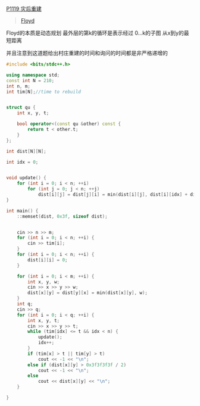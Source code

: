 [P1119 灾后重建](https://www.luogu.com.cn/problem/P1119)

> [Floyd](https://github.com/GongNanyue/ProblemSolve/blob/main/%E5%9B%BE%E8%AE%BA/%E6%9C%80%E7%9F%AD%E8%B7%AF/Floyd.md)

Floyd的本质是动态规划 最外层的第k的循环是表示经过 0...k的子图 从x到y的最短距离

并且注意到这道题给出村庄重建的时间和询问的时间都是非严格递增的

```cpp
#include <bits/stdc++.h>

using namespace std;
const int N = 210;
int n, m;
int tim[N];//time to rebuild


struct qu {
    int x, y, t;

    bool operator<(const qu &other) const {
        return t < other.t;
    }
};

int dist[N][N];

int idx = 0;


void update() {
    for (int i = 0; i < n; ++i)
        for (int j = 0; j < n; ++j)
            dist[i][j] = dist[j][i] = min(dist[i][j], dist[i][idx] + dist[idx][j]);
}

int main() {
    ::memset(dist, 0x3f, sizeof dist);


    cin >> n >> m;
    for (int i = 0; i < n; ++i) {
        cin >> tim[i];
    }
    for (int i = 0; i < n; ++i) {
        dist[i][i] = 0;
    }

    for (int i = 0; i < m; ++i) {
        int x, y, w;
        cin >> x >> y >> w;
        dist[x][y] = dist[y][x] = min(dist[x][y], w);
    }
    int q;
    cin >> q;
    for (int i = 0; i < q; ++i) {
        int x, y, t;
        cin >> x >> y >> t;
        while (tim[idx] <= t && idx < n) {
            update();
            idx++;
        }
        if (tim[x] > t || tim[y] > t)
            cout << -1 << "\n";
        else if (dist[x][y] > 0x3f3f3f3f / 2)
            cout << -1 << "\n";
        else
            cout << dist[x][y] << "\n";
    }

}
```
